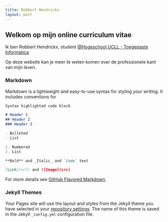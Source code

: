 ```yaml
---
title: Robbert Hendrickx
layout: post
---
```



## Welkom op mijn online curriculum vitae

Ik ben Robbert Hendrickx, student [@Hogeschool UCLL - Toegepaste Informatica](https://www.ucll.be/studeren/professionele-bachelors/toegepaste-informatica).

Op deze website kan je meer te weten komen over de professionele kant van mijn leven.



### Markdown

Markdown is a lightweight and easy-to-use syntax for styling your writing. It includes conventions for

```markdown
Syntax highlighted code block

# Header 1
## Header 2
### Header 3

- Bulleted
- List

1. Numbered
2. List

**Bold** and _Italic_ and `Code` text

[Link](url) and ![Image](src)
```

For more details see [GitHub Flavored Markdown](https://guides.github.com/features/mastering-markdown/).

### Jekyll Themes

Your Pages site will use the layout and styles from the Jekyll theme you have selected in your [repository settings](https://github.com/RobbertHendrickx-r0677561/E-Portfolio/settings). The name of this theme is saved in the Jekyll `_config.yml` configuration file.
